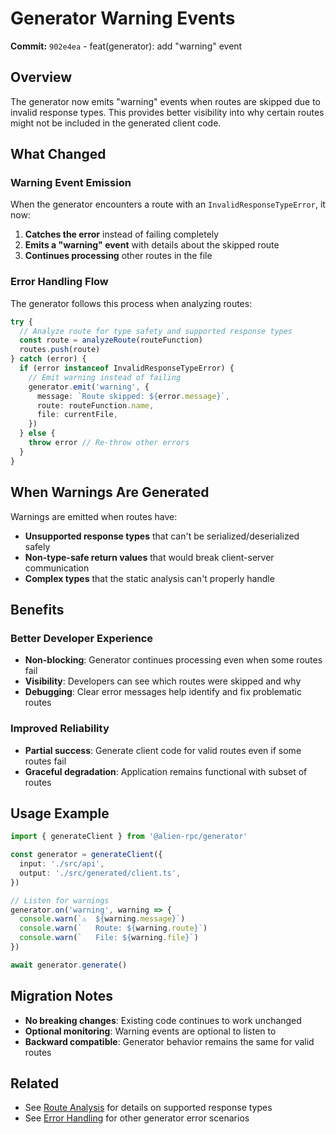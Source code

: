 # Generator Warning Events

**Commit:** `902e4ea` - feat(generator): add "warning" event

## Overview

The generator now emits "warning" events when routes are skipped due to invalid response types. This provides better visibility into why certain routes might not be included in the generated client code.

## What Changed

### Warning Event Emission

When the generator encounters a route with an `InvalidResponseTypeError`, it now:

1. **Catches the error** instead of failing completely
2. **Emits a "warning" event** with details about the skipped route
3. **Continues processing** other routes in the file

### Error Handling Flow

The generator follows this process when analyzing routes:

```typescript
try {
  // Analyze route for type safety and supported response types
  const route = analyzeRoute(routeFunction)
  routes.push(route)
} catch (error) {
  if (error instanceof InvalidResponseTypeError) {
    // Emit warning instead of failing
    generator.emit('warning', {
      message: `Route skipped: ${error.message}`,
      route: routeFunction.name,
      file: currentFile,
    })
  } else {
    throw error // Re-throw other errors
  }
}
```

## When Warnings Are Generated

Warnings are emitted when routes have:

- **Unsupported response types** that can't be serialized/deserialized safely
- **Non-type-safe return values** that would break client-server communication
- **Complex types** that the static analysis can't properly handle

## Benefits

### Better Developer Experience

- **Non-blocking**: Generator continues processing even when some routes fail
- **Visibility**: Developers can see which routes were skipped and why
- **Debugging**: Clear error messages help identify and fix problematic routes

### Improved Reliability

- **Partial success**: Generate client code for valid routes even if some routes fail
- **Graceful degradation**: Application remains functional with subset of routes

## Usage Example

```typescript
import { generateClient } from '@alien-rpc/generator'

const generator = generateClient({
  input: './src/api',
  output: './src/generated/client.ts',
})

// Listen for warnings
generator.on('warning', warning => {
  console.warn(`⚠️  ${warning.message}`)
  console.warn(`   Route: ${warning.route}`)
  console.warn(`   File: ${warning.file}`)
})

await generator.generate()
```

## Migration Notes

- **No breaking changes**: Existing code continues to work unchanged
- **Optional monitoring**: Warning events are optional to listen to
- **Backward compatible**: Generator behavior remains the same for valid routes

## Related

- See [Route Analysis](../generator/route-analysis.md) for details on supported response types
- See [Error Handling](../generator/error-handling.md) for other generator error scenarios

